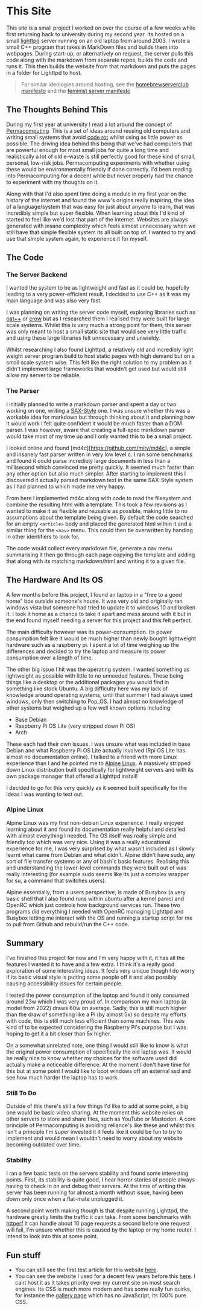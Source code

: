 
# This Site

This site is a small project I worked on over the course of a few weeks while first returning back to university during my second year. Its hosted on a small [lighttpd](https://www.lighttpd.net/) server running on an old laptop from around 2003. I wrote a small C++ program that takes in MarkDown files and builds them into webpages. During start-up, or alternatively on request, the server pulls this code along with the markdown from separate repos, builds the code and runs it. This then builds the website from that markdown and puts the pages in a folder for Lighttpd to host.

> For similar ideologies around hosting, see the [homebrewserverclub manifesto](https://homebrewserver.club/) and the [feminist server manifesto](https://areyoubeingserved.constantvzw.org/Summit_afterlife.xhtml)

## The Thoughts Behind This

During my first year at university I read a lot around the concept of [Permacomputing](http://permacomputing.net/). This is a set of ideas around reusing old computers and writing small systems that avoid [code rot](https://en.wikipedia.org/wiki/Software_rot) whilst using as little power as possible.
The driving idea behind this being that we've had computers that are powerful enough for most small jobs for quite a long time and realistically a lot of old e-waste is still perfectly good for these kind of small, personal, low-risk jobs. Permacomputing experiments with whether using these would be environmentally friendly if done correctly. I'd been reading into Permacomputing for a decent while but never properly had the chance to experiment with my thoughts on it.

Along with that I'd also spent time doing a module in my first year on the history of the internet and found the www's origins really inspiring, the idea of a language/system that was easy for just about anyone to learn, that was incredibly simple but super flexible. When learning about this I'd kind of started to feel like we'd lost that part of the internet. Websites are always generated with insane complexity which feels almost unnecessary when we still have that simple flexible system its all built on top of. I wanted to try and use that simple system again, to experience it for myself.

## The Code
### The Server Backend
I wanted the system to be as lightweight and fast as it could be, hopefully leading to a very power-efficient result. I decided to use C++ as it was my main language and was also very fast. 

I was planning on writing the server code myself, exploring libraries such as [oat++](https://oatpp.io/) or [crow](https://crowcpp.org/master/) but as I researched them I realised they were built for large scale systems. Whilst this is very much a strong point for them, this server was only meant to host a small static site that would see very little traffic and using these large libraries felt unnecessary and unwieldy.

Whilst researching I also found Lighttpd, a relatively old and incredibly light weight server program build to host static pages with high demand but on a small scale system wise. This felt like the right solution to my problem as it didn't implement large frameworks that wouldn't get used but would still allow my server to be reliable.

### The Parser
I initially planned to write a markdown parser and spent a day or two working on one, writing a [SAX-Style](https://en.wikipedia.org/wiki/Simple_API_for_XML) one. I was unsure whether this was a workable idea for markdown but through thinking about it and planning how it would work I felt quite confident it would be much faster than a DOM parser. I was however, aware that creating a full-spec markdown parser would take most of my time up and I only wanted this to be a small project. 

I looked online and found [md4c][https://github.com/mity/md4c], a simple and insanely fast parser written in very low level c. I ran some benchmarks and found it could parse incredibly large documents in less than a millisecond which convinced me pretty quickly. It seemed much faster than any other option but also much simpler. After starting to implement this I discovered it actually parsed markdown text in the same SAX-Style system as I had planned to which made me very happy.

From here I implemented md4c along with code to read the filesystem and combine the resulting html with a template. This took a few revisions as I wanted to make it as flexible and reusable as possible, making little to no assumptions about the template being given. By default the code searched for an empty `<article>` body and placed the generated html within it and a similar thing for the `<nav>` menu. This could then be overwritten by handing in other identifiers to look for.

The code would collect every markdown file, generate a nav menu summarising it then go through each page copying the template and adding that along with its matching markdown/html and writing it to a given file.

## The Hardware And Its OS
A few months before this project, I found an laptop in a "free to a good home" box outside someone's house. It was very old and originally ran windows vista but someone had tried to update it to windows 10 and broken it. I took it home as a chance to take it apart and mess around with it but in the end found myself needing a server for this project and this felt perfect.

The main difficulty however was its power-consumption. Its power consumption felt like it would be much higher than newly bought lightweight hardware such as a raspberry pi. I spent a lot of time weighing up the differences and decided to try the laptop and measure its power consumption over a length of time.

The other big issue I hit was the operating system. I wanted something as lightweight as possible with little to no unneeded features. These being things like a desktop or the additional packages you would find in something like stock Ubuntu. A big difficulty here was my lack of knowledge around operating systems, until that summer I had always used windows, only then switching to Pop_OS. I had almost no knowledge of other systems but weighed up a few well known options including:

- Base Debian
- Raspberry Pi OS Lite (very stripped down Pi OS)
- Arch

These each had their own issues. I was unsure what was included in base Debian and what Raspberry Pi OS Lite actually involved (Rpi OS Lite has almost no documentation online). I talked to a friend with more Linux experience than I and he pointed me to [Alpine Linux](https://www.alpinelinux.org/). A massively stripped down Linux distribution built specifically for lightweight servers and with its own package manager that offered a Lighttpd install!

I decided to go for this very quickly as it seemed built specifically for the ideas I was wanting to test out.

### Alpine Linux
Alpine Linux was my first non-debian Linux experience. I really enjoyed learning about it and found its documentation really helpful and detailed with almost everything I needed. The OS itself was really simple and friendly too which was very nice. 
Using it was a really educational experience for me, I was very surprised by what wasn't included as I slowly learnt what came from Debian and what didn't. Alpine didn't have sudo, any sort of file transfer systems or any of bash's basic features. Realising this and understanding the lower-level commands they were built out of was really interesting (for example sudo seems like its just a complex wrapper for su, a command that switches users).

Alpine essentially, from a users perspective, is made of Busybox (a very basic shell that I also found runs within ubuntu after a kernel panic) and OpenRC which just controls how background services run. These two programs did everything I needed with OpenRC managing Lighttpd and Busybox letting me interact with the OS and running a startup script for me to pull from Github and rebuild/run the C++ code.

## Summary
I've finished this project for now and I'm very happy with it, it has all the features I wanted it to have and a few extra. I think it's a really good exploration of some interesting ideas. It feels very unique though I do worry if its basic visual style is putting some people off it and also possibly causing accessibility issues for certain people.

I tested the power consumption of the laptop and found it only consumed around 23w which I was very proud of. In comparison my main laptop (a model from 2022) draws 60w on average. Sadly, this is still much higher than the draw of something like a Pi (by almost 5x) so despite my efforts with code, this is still much less efficient than some machines. This was kind of to be expected considering the Raspberry Pi's purpose but I was hoping to get it a bit closer than 5x higher.

On a somewhat unrelated note, one thing I would still like to know is what the original power consumption of specifically the old laptop was. It would be really nice to know whether my choices for the software used did actually make a noticeable difference. At the moment I don't have time for this but at some point I would like to boot windows off an external ssd and see how much harder the laptop has to work.

### Still To Do
Outside of this there's still a few things I'd like to add at some point, a big one would be basic video sharing. At the moment this website relies on other servers to store and share files, such as YouTube or Mastodon. A core principle of Permacomputing is avoiding reliance's like these and whilst this isn't a principle I'm super invested it it feels like it could be fun to try to implement and would mean I wouldn't need to worry about my website becoming outdated over time.

### Stability
I ran a few basic tests on the servers stability and found some interesting points. First, its stability is quite good, I hear horror stories of people always having to check in on and debug their servers. At the time of writing this server has been running for almost a month without issue, having been down only once when a flat-mate unplugged it.

A second point worth making though is that despite running Lighttpd, the hardware greatly limits the traffic it can take. From some benchmarks with [httperf](https://github.com/httperf/httperf) it can handle about 10 page requests a second before one request will fail, I'm unsure whether this is caused by the laptop or my home router. I intend to look into this at some point.

## Fun stuff
- You can still see the first test article for this website [here](TestFullArticle.md).
- You can see the website I used for a decent few years before this [here](https://github.com/Wil-Ro/Portfolio). I cant host it as it takes priority over my current site on most search engines. Its CSS is much more modern and has some really fun quirks, for instance the [gallery page](https://wil-ro.github.io/Portfolio/pages/AllProjects.html) which has no JavaScript, its 100% pure CSS.

